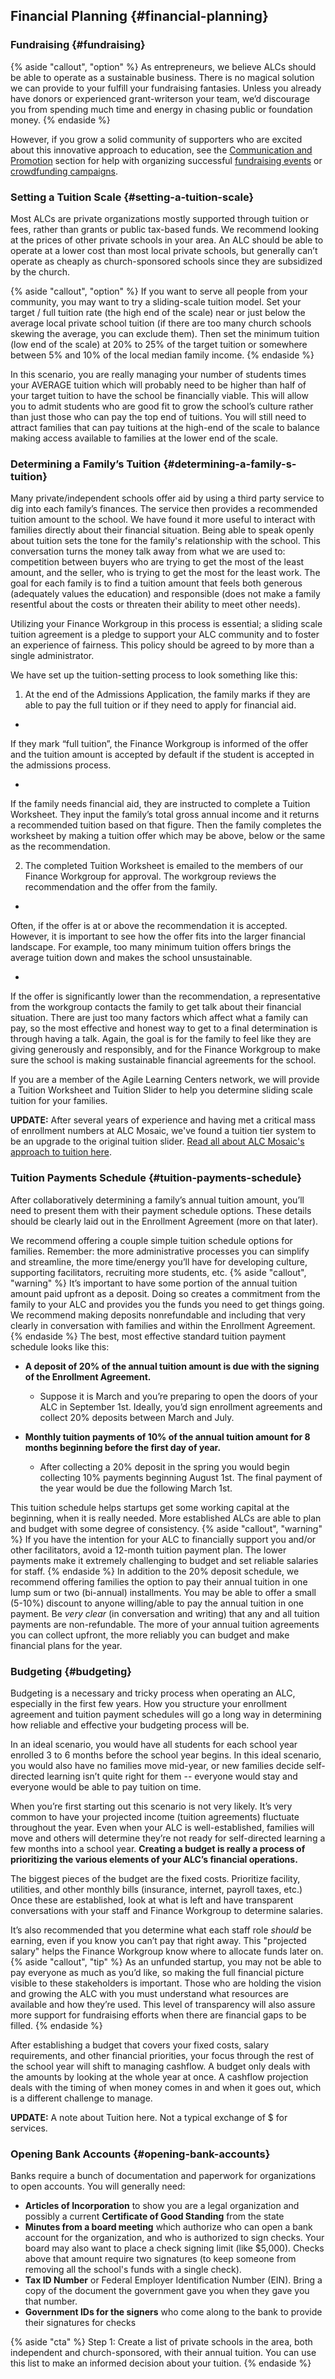 ## Financial Planning {#financial-planning}

### Fundraising {#fundraising}

{% aside "callout", "option" %} As entrepreneurs, we believe ALCs should be able to operate as a sustainable business. There is no magical solution we can provide to your fulfill your fundraising fantasies. Unless you already have donors or experienced grant-writerson your team, we’d discourage you from spending much time and energy in chasing public or foundation money. {% endaside %}

However, if you grow a solid community of supporters who are excited about this innovative approach to education, see the [Communication and Promotion](../communication_&_promotion/README.md) section for help with organizing successful [fundraising events](../communication_&_promotion/marketing_campaigns_&_outreach.md#hosting-events) or [crowdfunding campaigns](../communication_&_promotion/marketing_campaigns_&_outreach.md#crowdfunding-campaigns).

### Setting a Tuition Scale {#setting-a-tuition-scale}

Most ALCs are private organizations mostly supported through  tuition or fees, rather than grants or public tax-based funds. We recommend looking at the prices of other private schools in your area. An ALC should be able to operate at a lower cost than most local private schools, but generally can’t operate as cheaply as church-sponsored schools since they are subsidized by the church. 

{% aside "callout", "option" %} If you want to serve all people from your community, you may want to try a sliding-scale tuition model. Set your target / full tuition rate (the high end of the scale) near or just below the average local private school tuition (if there are too many church schools skewing the average, you can exclude them). Then set the minimum tuition (low end of the scale) at 20% to 25% of the target tuition or somewhere between 5% and 10% of the local median family income. {% endaside %}

In this scenario, you are really managing your number of students times your AVERAGE tuition which will probably need to be higher than half of your target tuition to have the school be financially viable. This will allow you to admit students who are good fit to grow the school’s culture rather than just those who can pay the top end of tuitions. You will still need to attract families that can pay tuitions at the high-end of the scale to balance making access available to families at the lower end of the scale.

### Determining a Family’s Tuition {#determining-a-family-s-tuition}

Many private/independent schools offer aid by using a third party service to dig into each family’s finances.  The service then provides a recommended tuition amount to the school.  We have found it more useful to interact with families directly about their financial situation. Being able to speak openly about tuition sets the tone for the family's relationship with the school.  This conversation turns the money talk away from what we are used to: competition between buyers who are trying to get the most of the least amount, and the seller, who is trying to get the most for the least work. The goal for each family is to find a tuition amount that feels both generous (adequately values the education) and responsible (does not make a family resentful about the costs or threaten their ability to meet other needs).

Utilizing your Finance Workgroup in this process is essential; a sliding scale tuition agreement is a pledge to support your ALC community and to foster an experience of fairness.   This policy should be agreed to by more than a single administrator.

We have set up the tuition-setting process to look something like this:

1. At the end of the Admissions Application, the family marks if they are able to pay the full tuition or if they need to apply for financial aid.
  * 
If they mark “full tuition”, the Finance Workgroup is informed of the offer and the tuition amount is accepted by default if the student is accepted in the admissions process.

  * 
If the family needs financial aid, they are instructed to complete a Tuition Worksheet. They input the family’s total gross annual income and it returns a recommended tuition based on that figure. Then the family completes the worksheet by making a tuition offer which may be above, below or the same as the recommendation.

2. The completed Tuition Worksheet is emailed to the members of our Finance Workgroup for approval. The workgroup reviews the recommendation and the offer from the family.
  * 
Often, if the offer is at or above the recommendation it is accepted. However, it is important to see how the offer fits into the larger financial landscape.  For example, too many minimum tuition offers brings the average tuition down and makes the school unsustainable.

  * 
If the offer is significantly lower than the recommendation, a representative from the workgroup contacts the family to get talk about their financial situation. There are just too many factors which affect what a family can pay, so the most effective and honest way to get to a final determination is through having a talk. Again, the goal is for the family to feel like they are giving generously and responsibly, and for the Finance Workgroup to make sure the school is making sustainable financial agreements for the school.

If you are a member of the Agile Learning Centers network, we will provide a Tuition Worksheet and Tuition Slider to help you determine sliding scale tuition for your families.

****UPDATE:****
After several years of experience and having met a critical mass of enrollment numbers at ALC Mosaic, we've found a tuition tier system to be an upgrade to the original tuition slider. [Read all about ALC Mosaic's approach to tuition here](https://alcmosaic.org/tuition-info). 

### Tuition Payments Schedule {#tuition-payments-schedule}

After collaboratively determining a family’s annual tuition amount, you’ll need to present them with their payment schedule options. These details should be clearly laid out in the Enrollment Agreement (more on that later).

We recommend offering a couple simple tuition schedule options for families. Remember: the more administrative processes you can simplify and streamline, the more time/energy you’ll have for developing culture, supporting facilitators, recruiting more students, etc. 
{% aside "callout", "warning" %} It’s important to have some portion of the annual tuition amount paid upfront as a deposit. Doing so creates a commitment from the family to your ALC and provides you the funds you need to get things going. We recommend making deposits nonrefundable and including that very clearly in conversation with families and within the Enrollment Agreement. {% endaside %} 
The best, most effective standard tuition payment schedule looks like this:

*   **A deposit of 20% of the annual tuition amount is due with the signing of the Enrollment Agreement.**

    *   Suppose it is March and you’re preparing to open the doors of your ALC in September 1st. Ideally, you’d sign enrollment agreements and collect 20% deposits between March and July.
     
    
*   **Monthly tuition payments of 10% of the annual tuition amount for 8 months beginning before the first day of year.**

    *   After collecting a 20% deposit in the spring you would begin collecting 10% payments beginning August 1st. The final payment of the year would be due the following March 1st.
 
This tuition schedule helps startups get some working capital at the beginning, when it is really needed.  More established ALCs are able to plan and budget with some degree of consistency. 
{% aside "callout", "warning" %} If you have the intention for your ALC to financially support you and/or other facilitators, avoid a 12-month tuition payment plan. The lower payments make it extremely challenging to budget and set reliable salaries for staff. {% endaside %} 
In addition to the 20% deposit schedule, we recommend offering families the option to pay their annual tuition in one lump sum or two (bi-annual) installments. You may be able to offer a small (5-10%) discount to anyone willing/able to pay the annual tuition in one payment. Be _very clear_ (in conversation and writing) that any and all tuition payments are non-refundable. The more of your annual tuition agreements you can collect upfront, the more reliably you can budget and make financial plans for the year.


### Budgeting {#budgeting}

Budgeting is a necessary and tricky process when operating an ALC, especially in the first few years. How you structure your enrollment agreement and tuition payment schedules will go a long way in determining how reliable and effective your budgeting process will be.

In an ideal scenario, you would have all students for each school year enrolled 3 to 6 months before the school year begins. In this ideal scenario, you would also have no families move mid-year, or new families decide self-directed learning isn’t quite right for them -- everyone would stay and everyone would be able to pay tuition on time.

When you’re first starting out this scenario is not very likely. It’s very common to have your projected income (tuition agreements) fluctuate throughout the year. Even when your ALC is well-established, families will move and others will determine they’re not ready for self-directed learning a few months into a school year. **Creating a budget is really a process of prioritizing the various elements of your ALC’s financial operations.**

The biggest pieces of the budget are the fixed costs. Prioritize facility, utilities, and other monthly bills (insurance, internet, payroll taxes, etc.) Once these are established, look at what is left and have transparent conversations with your staff and Finance Workgroup to determine salaries.

It’s also recommended that you determine what each staff role *should* be earning, even if you know you can’t pay that right away. This "projected salary" helps the Finance Workgroup know where to allocate funds later on. {% aside "callout", "tip" %} As an unfunded startup, you may not be able to pay everyone as much as you’d like, so making the full financial picture visible to these stakeholders is important. Those who are holding the vision and growing the ALC with you must understand what resources are available and how they’re used. This level of transparency will also assure more support for fundraising efforts when there are financial gaps to be filled. {% endaside %}

After establishing a budget that covers your fixed costs, salary requirements, and other financial priorities, your focus through the rest of the school year will shift to managing cashflow. A budget only deals with the amounts by looking at the whole year at once. A cashflow projection deals with the timing of when money comes in and when it goes out, which is a different challenge to manage.

****UPDATE:****
A note about Tuition here. Not a typical exchange of $ for services.

### Opening Bank Accounts {#opening-bank-accounts}

Banks require a bunch of documentation and paperwork for organizations to open accounts. You will generally need:

*   **Articles of Incorporation** to show you are a legal organization and possibly a current **Certificate of Good Standing** from the state
*   **Minutes from a board meeting** which authorize who can open a bank account for the organization, and who is authorized to sign checks. Your board may also want to place a check signing limit (like $5,000).  Checks above that amount require two signatures (to keep someone from removing all the school's funds with a single check).
*   **Tax ID Number** or Federal Employer Identification Number (EIN). Bring a copy of the document the government gave you when they gave you that number.
*   **Government IDs for the signers** who come along to the bank to provide their signatures for checks
  
{% aside "cta" %}
Step 1: Create a list of private schools in the area, both independent and church-sponsored, with their annual tuition.  You can use this list to make an informed decision about your tuition.
{% endaside %}
